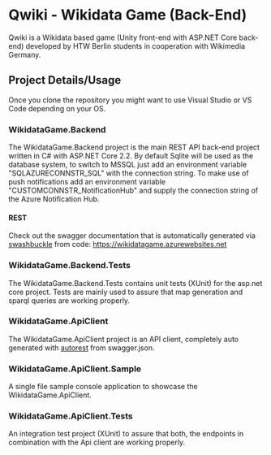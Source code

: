 # Qwiki - Wikidata Game (Back-End)
Qwiki is a Wikidata based game (Unity front-end with ASP.NET Core back-end) developed by HTW Berlin students in cooperation with Wikimedia Germany.
## Project Details/Usage
Once you clone the repository you might want to use Visual Studio or VS Code depending on your OS.
### WikidataGame.Backend
The WikidataGame.Backend project is the main REST API back-end project written in C# with ASP.NET Core 2.2.
By default Sqlite will be used as the database system, to switch to MSSQL just add an environment variable "SQLAZURECONNSTR_SQL" with the connection string. To make use of push notifications add an environment variable "CUSTOMCONNSTR_NotificationHub" and supply the connection string of the Azure Notification Hub.
#### REST
Check out the swagger documentation that is automatically generated via [swashbuckle](https://github.com/domaindrivendev/Swashbuckle.AspNetCore) from code: https://wikidatagame.azurewebsites.net

### WikidataGame.Backend.Tests
The WikidataGame.Backend.Tests contains unit tests (XUnit) for the asp.net core project. Tests are mainly used to assure that map generation and sparql queries are working properly.

### WikidataGame.ApiClient
The WikidataGame.ApiClient project is an API client, completely auto generated with [autorest](https://github.com/Azure/autorest) from swagger.json.

### WikidataGame.ApiClient.Sample
A single file sample console application to showcase the WikidataGame.ApiClient.

### WikidataGame.ApiClient.Tests
An integration test project (XUnit) to assure that both, the endpoints in combination with the Api client are working properly.
